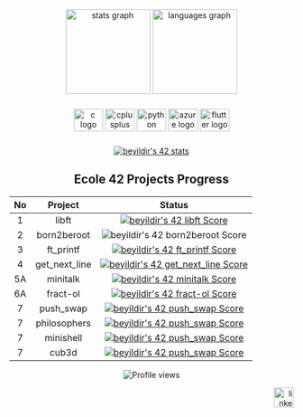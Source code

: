 <div align="center">
  <img src="https://github-readme-stats-sigma-five.vercel.app/api?hide_title=false&hide_rank=false&show_icons=true&include_all_commits=true&count_private=true&disable_animations=false&theme=dracula&locale=en&hide_border=false&username=BertayYldrm" height="150" alt="stats graph"  />
  <img src="https://github-readme-stats-sigma-five.vercel.app/api/top-langs?locale=en&hide_title=false&layout=compact&card_width=320&langs_count=5&theme=dracula&hide_border=false&username=BertayYldrm" height="150" alt="languages graph"  />
</div>

###

<div align="center">

  <img src="https://cdn.jsdelivr.net/gh/devicons/devicon/icons/c/c-original.svg" height="40" width="52" alt="c logo"  />
  <img src="https://cdn.jsdelivr.net/gh/devicons/devicon/icons/cplusplus/cplusplus-original.svg" height="40" width="52" alt="cplusplus logo"  />
  <img src="https://cdn.jsdelivr.net/gh/devicons/devicon/icons/python/python-original.svg" height="40" width="52" alt="python logo"  />
  <img src="https://cdn.jsdelivr.net/gh/devicons/devicon/icons/azure/azure-original.svg" height="40" width="52" alt="azure logo"  />
  <img src="https://cdn.jsdelivr.net/gh/devicons/devicon/icons/flutter/flutter-original.svg" height="40" width="52" alt="flutter logo"  />

</div>

###




<div align="center">


[![beyildir's 42 stats](https://badge42.vercel.app/api/v2/clcwu4fxj00060gm9hfmfwfct/stats?cursusId=21&coalitionId=229)](https://github.com/bertayyldrm/)
</div>
<div align="center">

## Ecole 42 Projects Progress
| No | Project | Status  |  
| :---:  | :---:   | :---:  |
| 1  | libft           | [![beyildir's 42 libft Score](https://badge42.vercel.app/api/v2/cl5d1bsok003509l94ic4d4cn/project/2643400)](https://github.com/bertayyldrm/42_Libft) 
| 2  | born2beroot     | ![beyildir's 42 born2beroot Score](https://badge42.vercel.app/api/v2/cl69s5zuh001109m8y8xchgqr/project/2569052) 
| 3  | ft_printf       | [![beyildir's 42 ft_printf Score](https://badge42.vercel.app/api/v2/cl69s5zuh001109m8y8xchgqr/project/2569052)](https://github.com/bertayyldrm/42_Printf) 
| 4  | get_next_line   | [![beyildir's 42 get_next_line Score](https://badge42.vercel.app/api/v2/clcwu4fxj00060gm9hfmfwfct/project/2927545)](https://github.com/bertayyldrm/42_Get_Next_Line)
| 5A | minitalk        | [![beyildir's 42 minitalk Score](https://badge42.vercel.app/api/v2/clcwu4fxj00060gm9hfmfwfct/project/2927545)](https://github.com/bertayyldrm/42_Minitalk) 
| 6A | fract-ol        | [![beyildir's 42 fract-ol Score](https://badge42.vercel.app/api/v2/clcwu4fxj00060gm9hfmfwfct/project/2927897)](https://github.com/bertayyldrm/42_Fract-Ol)
| 7 | push_swap        | [![beyildir's 42 push_swap Score](https://badge42.vercel.app/api/v2/clcwu4fxj00060gm9hfmfwfct/project/2953029)](https://github.com/bertayyldrm/42_Push_Swap)
| 7 | philosophers        | [![beyildir's 42 push_swap Score](https://badge42.vercel.app/api/v2/cl69s5zuh001109m8y8xchgqr/project/2569052)](https://github.com/bertayyldrm/42_Philosophers)
| 7 | minishell        | [![beyildir's 42 push_swap Score](https://badge42.vercel.app/api/v2/cl69s5zuh001109m8y8xchgqr/project/2569052)](https://github.com/bertayyldrm/42_Minishell)
| 7 | cub3d        | [![beyildir's 42 push_swap Score](https://badge42.vercel.app/api/v2/cl69s5zuh001109m8y8xchgqr/project/2569052)](https://github.com/bertayyldrm/42_Cub3D)

![Profile views](https://gpvc.arturio.dev/beyildir)

<div align="right">
  <a href="https://www.linkedin.com/in/bertay-y%C4%B1ld%C4%B1r%C4%B1m-017934215/" target="_blank">
    <img src="https://img.shields.io/static/v1?message=LinkedIn&logo=linkedin&label=&color=0077B5&logoColor=white&labelColor=&style=for-the-badge" height="35" alt="linkedin logo"  />
  </a>
</div>
